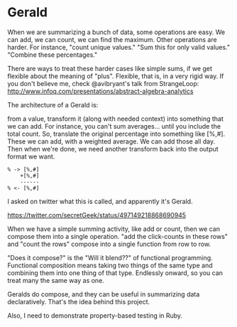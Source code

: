 # Gerald

When we are summarizing a bunch of data, some operations are easy. We
can add, we can count, we can find the maximum. Other operations are harder. For instance, "count
unique values." "Sum this for only valid values." "Combine these
percentages."

There are ways to treat these harder cases like simple sums, if we get
flexible about the meaning of "plus". Flexible, that is, in a very rigid
way.
If you don't believe me, check @avibryant's talk from StrangeLoop:
http://www.infoq.com/presentations/abstract-algebra-analytics

The architecture of a Gerald is:

from a value, transform it (along with needed context) into something that we
can add. For instance, you can't sum averages... until you include the
total count. So, translate the original percentage into something like
[%,#]. These we can add, with a weighted average. We can add those all
day. Then when we're done, we need another transform back into the
output format we want.
```
% -> [%,#]
    +[%,#]
    ------
% <- [%,#]
```
I asked on twitter what this is called, and apparently it's
Gerald.

https://twitter.com/secretGeek/status/497149218868690945

When we have a simple summing activity, like add or count, then we can
compose them into a single operation.
"add the click-counts in these rows" and "count the rows" compose into
a single function from row to row.

"Does it compose?" is the "Will it blend??" of functional programming.
Functional composition means taking two things of the same type and
combining them into one thing of that type. Endlessly onward, so you can
treat many the same way as one.

Geralds do compose, and they can be useful in summarizing data
declaratively. That's the idea behind this project.

Also, I need to demonstrate property-based testing in Ruby.


